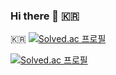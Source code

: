 ### Hi there 👋 🇰🇷
:kr:
[![Solved.ac
프로필](http://mazassumnida.wtf/api/generate_badge?boj=pinetree2024)](https://solved.ac/pinetree2024)

[![Solved.ac
프로필](http://mazassumnida.wtf/api/generate_badge?boj={pinetree2024})](https://solved.ac/{pinetree2024})
<!--
**JeonSol-Kor/JeonSol-Kor** is a ✨ _special_ ✨ repository because its `README.md` (this file) appears on your GitHub profile.

Here are some ideas to get you started:

- 🔭 I’m currently working on ...
- 🌱 I’m currently learning ...
- 👯 I’m looking to collaborate on ...
- 🤔 I’m looking for help with ...
- 💬 Ask me about ...
- 📫 How to reach me: ...
- 😄 Pronouns: ...
- ⚡ Fun fact: ...
-->
